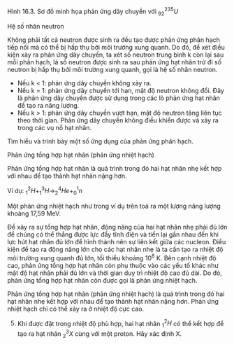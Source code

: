 Hình 16.3. Sơ đồ minh họa phản ứng dây chuyền với $^{235}_92U$

Hệ số nhân neutron

Không phải tất cả neutron được sinh ra đều tạo được phản ứng phân hạch tiếp nối mà có thể bị hấp thụ bởi môi trường xung quanh. Do đó, để xét điều kiện xảy ra phản ứng dây chuyền, ta xét số neutron trung bình k còn lại sau mỗi phân hạch, là số neutron được sinh ra sau phản ứng hạt nhân trừ đi số neutron bị hấp thụ bởi môi trường xung quanh, gọi là hệ số nhân neutron.

- Nếu k < 1: phản ứng dây chuyền không xảy ra.
- Nếu k = 1: phản ứng dây chuyền tới hạn, mật độ neutron không đổi. Đây là phản ứng dây chuyền được sử dụng trong các lò phản ứng hạt nhân để tạo ra năng lượng.
- Nếu k > 1: phản ứng dây chuyền vượt hạn, mật độ neutron tăng liên tục theo thời gian. Phản ứng dây chuyền không điều khiển được và xảy ra trong các vụ nổ hạt nhân.

Tìm hiểu và trình bày một số ứng dụng của phản ứng phân hạch.

Phản ứng tổng hợp hạt nhân (phản ứng nhiệt hạch)

Phản ứng tổng hợp hạt nhân là quá trình trong đó hai hạt nhân nhẹ kết hợp với nhau để tạo thành hạt nhân nặng hơn.

Ví dụ: $^2_1H + ^3_1H \to ^4_2He + ^1_0n$

Một phản ứng nhiệt hạch như trong ví dụ trên toả ra một lượng năng lượng khoảng 17,59 MeV.

Để xảy ra sự tổng hợp hạt nhân, động năng của hai hạt nhân nhẹ phải đủ lớn để chúng có thể thắng được lực đẩy tĩnh điện và tiến lại gần nhau đến khi lực hút hạt nhân đủ lớn để hình thành nên sự liên kết giữa các nucleon. Điều kiện để tạo ra động năng lớn cho các hạt nhân nhẹ là ta cần tạo ra nhiệt độ môi trường xung quanh đủ lớn, tối thiểu khoảng $10^8$ K. Bên cạnh nhiệt độ cao, phản ứng tổng hợp hạt nhân còn phụ thuộc vào các yếu tố khác như mật độ hạt nhân phải đủ lớn và thời gian duy trì nhiệt độ cao đủ dài. Do đó, phản ứng tổng hợp hạt nhân còn được gọi là phản ứng nhiệt hạch.

Phản ứng tổng hợp hạt nhân (phản ứng nhiệt hạch) là quá trình trong đó hai hạt nhân nhẹ kết hợp với nhau để tạo thành hạt nhân nặng hơn. Phản ứng nhiệt hạch chỉ có thể xảy ra ở nhiệt độ cực cao.

5. Khi được đặt trong nhiệt độ phù hợp, hai hạt nhân $^2_1H$ có thể kết hợp để tạo ra hạt nhân $^3_2X$ cùng với một proton. Hãy xác định X.